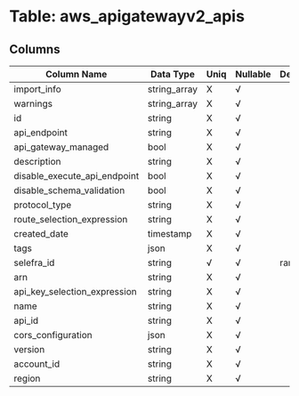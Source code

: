 # Table: aws_apigatewayv2_apis

## Columns 

|  Column Name   |  Data Type  | Uniq | Nullable | Description | 
|  ----  | ----  | ----  | ----  | ---- | 
| import_info | string_array | X | √ |  | 
| warnings | string_array | X | √ |  | 
| id | string | X | √ |  | 
| api_endpoint | string | X | √ |  | 
| api_gateway_managed | bool | X | √ |  | 
| description | string | X | √ |  | 
| disable_execute_api_endpoint | bool | X | √ |  | 
| disable_schema_validation | bool | X | √ |  | 
| protocol_type | string | X | √ |  | 
| route_selection_expression | string | X | √ |  | 
| created_date | timestamp | X | √ |  | 
| tags | json | X | √ |  | 
| selefra_id | string | √ | √ | random id | 
| arn | string | X | √ |  | 
| api_key_selection_expression | string | X | √ |  | 
| name | string | X | √ |  | 
| api_id | string | X | √ |  | 
| cors_configuration | json | X | √ |  | 
| version | string | X | √ |  | 
| account_id | string | X | √ |  | 
| region | string | X | √ |  | 


